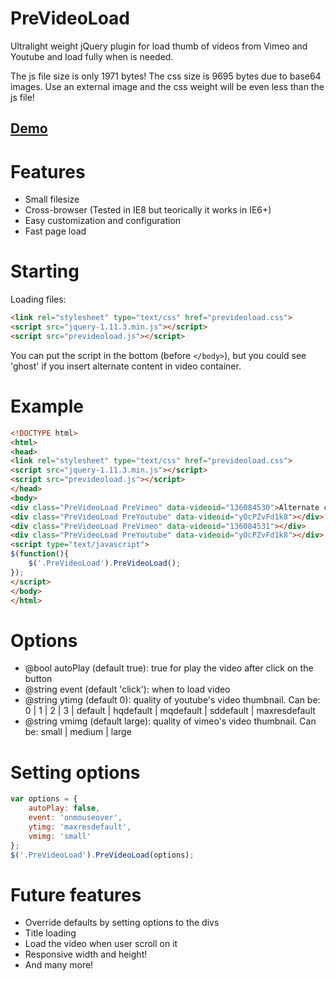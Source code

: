 # PreVideoLoad
Ultralight weight jQuery plugin for load thumb of videos from Vimeo and Youtube and load fully when is needed.

The js file size is only 1971 bytes! The css size is 9695 bytes due to base64 images. Use an external image and the css weight will be even less than the js file!

## <a href="http://matyrock.github.io/PreVideoLoad/demo.html">Demo</a>

# Features
<ul>
<li>Small filesize</li>
<li>Cross-browser (Tested in IE8 but teorically it works in IE6+)</li>
<li>Easy customization and configuration</li>
<li>Fast page load</li>
</ul>

# Starting
Loading files:

``` html
<link rel="stylesheet" type="text/css" href="prevideoload.css">
<script src="jquery-1.11.3.min.js"></script>
<script src="prevideoload.js"></script>
```

You can put the script in the bottom (before `</body>`), but you could see 'ghost' if you insert alternate content in video container.

# Example
``` html
<!DOCTYPE html>
<html>
<head>
<link rel="stylesheet" type="text/css" href="prevideoload.css">
<script src="jquery-1.11.3.min.js"></script>
<script src="prevideoload.js"></script>
</head>
<body>
<div class="PreVideoLoad PreVimeo" data-videoid="136084530">Alternate content for non-javascript users</div>
<div class="PreVideoLoad PreYoutube" data-videoid="yOcPZvFd1k8"></div>
<div class="PreVideoLoad PreVimeo" data-videoid="136084531"></div>
<div class="PreVideoLoad PreYoutube" data-videoid="yOcPZvFd1k8"></div>
<script type="text/javascript">
$(function(){
	$('.PreVideoLoad').PreVideoLoad();
});
</script>
</body>
</html>
```

# Options
<ul>
<li>@bool autoPlay (default true): true for play the video after click on the button</li>
<li>@string event (default 'click'): when to load video</li>
<li>@string ytimg (default 0): quality of youtube's video thumbnail. Can be: 0 | 1 | 2 | 3 | default | hqdefault | mqdefault | sddefault | maxresdefault</li>
<li>@string vmimg (default large): quality of vimeo's video thumbnail. Can be: small | medium | large</li>
</ul>

# Setting options
``` javascript
var options = {
	autoPlay: false,
	event: 'onmouseover',
	ytimg: 'maxresdefault',
	vmimg: 'small'
};
$('.PreVideoLoad').PreVideoLoad(options);
```

# Future features
<ul>
<li>Override defaults by setting options to the divs</li>
<li>Title loading</li>
<li>Load the video when user scroll on it</li>
<li>Responsive width and height!</li>
<li>And many more!</li>
</ul>
